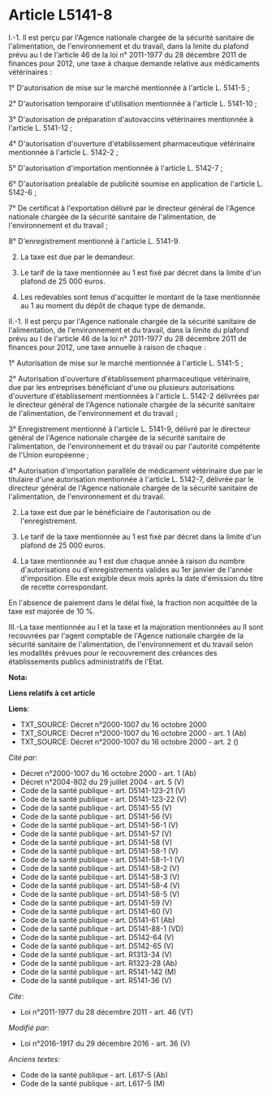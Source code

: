 # Article L5141-8

I.-1. Il est perçu par l'Agence nationale chargée de la sécurité sanitaire de l'alimentation, de l'environnement et du
travail, dans la limite du plafond prévu au I de l'article 46 de la loi n° 2011-1977 du 28 décembre 2011 de finances pour
2012, une taxe à chaque demande relative aux médicaments vétérinaires : 

1° D'autorisation de mise sur le marché mentionnée à l'article L. 5141-5 ; 

2° D'autorisation temporaire d'utilisation mentionnée à l'article L. 5141-10 ; 

3° D'autorisation de préparation d'autovaccins vétérinaires mentionnée à l'article L. 5141-12 ; 

4° D'autorisation d'ouverture d'établissement pharmaceutique vétérinaire mentionnée à l'article L. 5142-2 ; 

5° D'autorisation d'importation mentionnée à l'article L. 5142-7 ; 

6° D'autorisation préalable de publicité soumise en application de l'article L. 5142-6 ; 

7° De certificat à l'exportation délivré par le directeur général de l'Agence nationale chargée de la sécurité sanitaire de
l'alimentation, de l'environnement et du travail ; 

8° D'enregistrement mentionné à l'article L. 5141-9.

2. La taxe est due par le demandeur. 

3. Le tarif de la taxe mentionnée au 1 est fixé par décret dans la limite d'un plafond de 25 000 euros. 

4. Les redevables sont tenus d'acquitter le montant de la taxe mentionnée au 1 au moment du dépôt de chaque type de demande. 

II.-1. Il est perçu par l'Agence nationale chargée de la sécurité sanitaire de l'alimentation, de l'environnement et du
travail, dans la limite du plafond prévu au I de l'article 46 de la loi n° 2011-1977 du 28 décembre 2011 de finances pour
2012, une taxe annuelle à raison de chaque : 

1° Autorisation de mise sur le marché mentionnée à l'article L. 5141-5 ; 

2° Autorisation d'ouverture d'établissement pharmaceutique vétérinaire, due par les entreprises bénéficiant d'une ou
plusieurs autorisations d'ouverture d'établissement mentionnées à l'article L. 5142-2 délivrées par le directeur général de
l'Agence nationale chargée de la sécurité sanitaire de l'alimentation, de l'environnement et du travail ; 

3° Enregistrement mentionné à l'article L. 5141-9, délivré par le directeur général de l'Agence nationale chargée de la
sécurité sanitaire de l'alimentation, de l'environnement et du travail ou par l'autorité compétente de l'Union européenne ; 

4° Autorisation d'importation parallèle de médicament vétérinaire due par le titulaire d'une autorisation mentionnée à
l'article L. 5142-7, délivrée par le directeur général de l'Agence nationale chargée de la sécurité sanitaire de
l'alimentation, de l'environnement et du travail. 

2. La taxe est due par le bénéficiaire de l'autorisation ou de l'enregistrement. 

3. Le tarif de la taxe mentionnée au 1 est fixé par décret dans la limite d'un plafond de 25 000 euros. 

4. La taxe mentionnée au 1 est due chaque année à raison du nombre d'autorisations ou d'enregistrements valides au 1er
janvier de l'année d'imposition. Elle est exigible deux mois après la date d'émission du titre de recette correspondant. 

En l'absence de paiement dans le délai fixé, la fraction non acquittée de la taxe est majorée de 10 %. 

III.-La taxe mentionnée au I et la taxe et la majoration mentionnées au II sont recouvrées par l'agent comptable de l'Agence
nationale chargée de la sécurité sanitaire de l'alimentation, de l'environnement et du travail selon les modalités prévues
pour le recouvrement des créances des établissements publics administratifs de l'Etat.

**Nota:**



**Liens relatifs à cet article**

**Liens**:

  - TXT_SOURCE: Décret n°2000-1007 du 16 octobre 2000
  - TXT_SOURCE: Décret n°2000-1007 du 16 octobre 2000 - art. 1 (Ab)
  - TXT_SOURCE: Décret n°2000-1007 du 16 octobre 2000 - art. 2 ()

_Cité par_:

  - Décret n°2000-1007 du 16 octobre 2000 - art. 1 (Ab)
  - Décret n°2004-802 du 29 juillet 2004 - art. 5 (V)
  - Code de la santé publique - art. D5141-123-21 (V)
  - Code de la santé publique - art. D5141-123-22 (V)
  - Code de la santé publique - art. D5141-55 (V)
  - Code de la santé publique - art. D5141-56 (V)
  - Code de la santé publique - art. D5141-56-1 (V)
  - Code de la santé publique - art. D5141-57 (V)
  - Code de la santé publique - art. D5141-58 (V)
  - Code de la santé publique - art. D5141-58-1 (V)
  - Code de la santé publique - art. D5141-58-1-1 (V)
  - Code de la santé publique - art. D5141-58-2 (V)
  - Code de la santé publique - art. D5141-58-3 (V)
  - Code de la santé publique - art. D5141-58-4 (V)
  - Code de la santé publique - art. D5141-58-5 (V)
  - Code de la santé publique - art. D5141-59 (V)
  - Code de la santé publique - art. D5141-60 (V)
  - Code de la santé publique - art. D5141-61 (Ab)
  - Code de la santé publique - art. D5141-88-1 (VD)
  - Code de la santé publique - art. D5142-64 (V)
  - Code de la santé publique - art. D5142-65 (V)
  - Code de la santé publique - art. R1313-34 (V)
  - Code de la santé publique - art. R1323-28 (Ab)
  - Code de la santé publique - art. R5141-142 (M)
  - Code de la santé publique - art. R5141-36 (V)

_Cite_:

  - Loi n°2011-1977 du 28 décembre 2011 - art. 46 (VT)

_Modifié par_:

  - Loi n°2016-1917 du 29 décembre 2016 - art. 36 (V)

_Anciens textes_:

  - Code de la santé publique - art. L617-5 (Ab)
  - Code de la santé publique - art. L617-5 (M)
